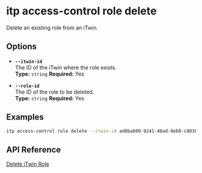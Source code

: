 # itp access-control role delete

Delete an existing role from an iTwin.

## Options

- **`--itwin-id`**  
  The ID of the iTwin where the role exists.  
  **Type:** `string` **Required:** Yes

- **`--role-id`**  
  The ID of the role to be deleted.  
  **Type:** `string` **Required:** Yes

## Examples

```bash
itp access-control role delete --itwin-id ad0ba809-9241-48ad-9eb0-c8038c1a1d51 --role-id role1-id
```

## API Reference

[Delete iTwin Role](https://developer.bentley.com/apis/access-control-v2/operations/delete-itwin-role/)
